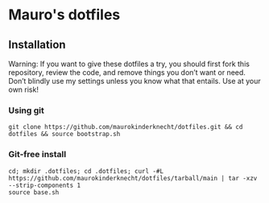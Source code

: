 # Mauro's dotfiles

## Installation

Warning: If you want to give these dotfiles a try, you should first fork this repository, review the code, and remove things you don’t want or need. Don’t blindly use my settings unless you know what that entails. Use at your own risk!

### Using git

```
git clone https://github.com/maurokinderknecht/dotfiles.git && cd dotfiles && source bootstrap.sh
```

### Git-free install

```
cd; mkdir .dotfiles; cd .dotfiles; curl -#L https://github.com/maurokinderknecht/dotfiles/tarball/main | tar -xzv --strip-components 1
source base.sh
```



